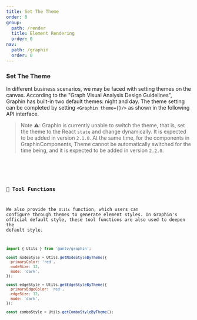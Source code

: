 ```yaml
---
title: Set The Theme
order: 0
group:
  path: /render
  title: Element Rendering
  order: 0
nav:
  path: /graphin
  order: 0
---
```


### Set The Theme

In different business scenarios, we may be faced with setting themes on the canvas. According to the "Graph Visual Analysis Design Guidelines", Graphin has built-in two default themes: night and day. The theme setting can be completed by setting `<Graphin theme={}/>` as shown in the following API interface.

> Note ⚠️: Graphin is currently unable to switch the theme, that is, set the theme to the React `state` and change dynamically. It is expected to be added in version `2.1.0`. At the same time, for the components in GraphinComponents, Theme cannot be automatically switched for the time being, and it is expected to be added in version `2.2.0`.

<code src='./setting.tsx'>

<API src='../../interface/theme.ts'>

### 🔧 Tool Functions

We also provide the `Utils` function, which users can configure through themes to generate element styles. In Graphin's official default style, these tool functions are also used to deepen the default style.

```jsx | pure
import { Utils } from '@antv/graphin';

const nodeStyle = Utils.getNodeStyleByTheme({
  primaryColor: 'red',
  nodeSize: 12,
  mode: 'dark',
});

const edgeStyle = Utils.getEdgeStyleByTheme({
  primaryEdgeColor: 'red',
  edgeSize: 12,
  mode: 'dark',
});

const comboStyle = Utils.getComboStyleByTheme();
```
